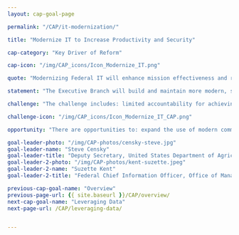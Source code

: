 ```yaml
---
layout: cap-goal-page

permalink: "/CAP/it-modernization/"

title: "Modernize IT to Increase Productivity and Security"

cap-category: "Key Driver of Reform"

cap-icon: "/img/CAP_icons/Icon_Modernize_IT.png"

quote: "Modernizing Federal IT will enhance mission effectiveness and reduce mission risks, driving sustained change in Federal technology, deployment, security, and service delivery."

statement: "The Executive Branch will build and maintain more modern, secure, and resilient information technology (IT) to enhance mission delivery and productivity – driving value by increasing efficiencies of Government IT spending while potentially reducing costs, increasing efficiencies, and enhancing citizen engagement and satisfaction with the services we provide."

challenge: "The challenge includes: limited accountability for achieving enterprise-wide outcomes that enhance IT service effectiveness and reduce cybersecurity risks; slow adoption of cutting edge commercial technologies due to onerous acquisition and authorization processes; and federal agencies employ patchwork network architectures and rely on legacy systems that are costly and difficult to secure and upgrade."

challenge-icon: "/img/CAP_icons/Icon_Modernize_IT_CAP.png"

opportunity: "There are opportunities to: expand the use of modern commercial technologies that are effective, economical, and secure; reduce the impact of cybersecurity risks by safeguarding IT systems, sensitive data, and networks; leverage common solutions and innovative practices to improve efficiency, increase security, and ultimately meet citizens’ needs."

goal-leader-photo: "/img/CAP-photos/censky-steve.jpg"
goal-leader-name: "Steve Censky"
goal-leader-title: "Deputy Secretary, United States Department of Agriculture"
goal-leader-2-photo: "/img/CAP-photos/kent-suzette.jpeg"
goal-leader-2-name: "Suzette Kent"
goal-leader-2-title: "Federal Chief Information Officer, Office of Management and Budget"

previous-cap-goal-name: "Overview"
previous-page-url: {{ site.baseurl }}/CAP/overview/
next-cap-goal-name: "Leveraging Data"
next-page-url: /CAP/leveraging-data/


---  
```

